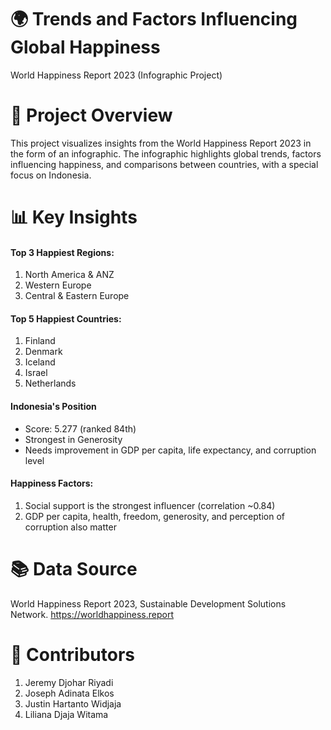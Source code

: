 # 🌍 Trends and Factors Influencing Global Happiness
World Happiness Report 2023 (Infographic Project)

# 📌 Project Overview
This project visualizes insights from the World Happiness Report 2023 in the form of an infographic. The infographic highlights global trends, factors influencing happiness, and comparisons between countries, with a special focus on Indonesia.

# 📊 Key Insights

#### Top 3 Happiest Regions:
1. North America & ANZ
2. Western Europe
3. Central & Eastern Europe

#### Top 5 Happiest Countries:
1. Finland
2. Denmark
3. Iceland
4. Israel
5. Netherlands

#### Indonesia's Position
- Score: 5.277 (ranked 84th)
- Strongest in Generosity
- Needs improvement in GDP per capita, life expectancy, and corruption level

#### Happiness Factors:
1. Social support is the strongest influencer (correlation ~0.84)
2. GDP per capita, health, freedom, generosity, and perception of corruption also matter

# 📚 Data Source
World Happiness Report 2023, Sustainable Development Solutions Network. https://worldhappiness.report

# 🤝 Contributors
1. Jeremy Djohar Riyadi
2. Joseph Adinata Elkos
3. Justin Hartanto Widjaja
4. Liliana Djaja Witama

